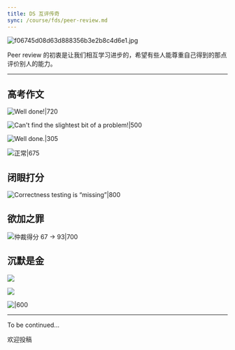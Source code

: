 ```yaml
---
title: DS 互评传奇
sync: /course/fds/peer-review.md
---
```


![f06745d08d63d888356b3e2b8c4d6e1.jpg](https://static.memset0.cn/img/v6/2024/04/02/uYndXRZf.jpg)

Peer review 的初衷是让我们相互学习进步的，希望有些人能尊重自己得到的那点评价别人的能力。

---

## 高考作文

![Well done!|720](https://static.memset0.cn/img/v6/2024/04/02/KjYay74j.png)

![Can't find the slightest bit of a problem!|500](https://static.memset0.cn/img/v6/2024/04/02/ZAKjqmki.png)

![Well done.|305](https://static.memset0.cn/img/v6/2024/04/03/CcGRa3yN.png)

![正常|675](https://static.memset0.cn/img/v6/2024/04/03/D3MwY3Vs.png)

## 闭眼打分

![Correctness testing is “missing”|800](https://static.memset0.cn/img/v6/2024/04/02/5fWohsaA.png)

## 欲加之罪

![仲裁得分 67 -> 93|700](https://static.memset0.cn/img/v6/2024/04/02/Fsjr9PSq.png)

## 沉默是金

![](https://static.memset0.cn/img/v6/2024/04/04/DB8DAmOs.png)

![](https://static.memset0.cn/img/v6/2024/04/04/0gBxca6w.png)

![|600](https://static.memset0.cn/img/v6/2024/04/04/iKs7xu7h.png)

---

To be continued...

欢迎投稿
